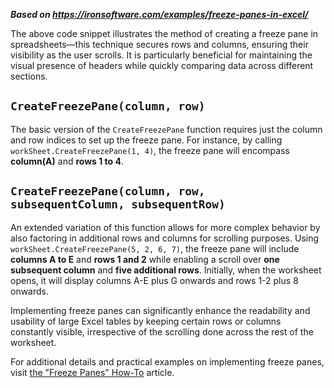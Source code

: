 ***Based on <https://ironsoftware.com/examples/freeze-panes-in-excel/>***

The above code snippet illustrates the method of creating a freeze pane in spreadsheets—this technique secures rows and columns, ensuring their visibility as the user scrolls. It is particularly beneficial for maintaining the visual presence of headers while quickly comparing data across different sections.

## `CreateFreezePane(column, row)`

The basic version of the `CreateFreezePane` function requires just the column and row indices to set up the freeze pane. For instance, by calling `workSheet.CreateFreezePane(1, 4)`, the freeze pane will encompass **column(A)** and **rows 1 to 4**.

## `CreateFreezePane(column, row, subsequentColumn, subsequentRow)`

An extended variation of this function allows for more complex behavior by also factoring in additional rows and columns for scrolling purposes. Using `workSheet.CreateFreezePane(5, 2, 6, 7)`, the freeze pane will include **columns A to E** and **rows 1 and 2** while enabling a scroll over **one subsequent column** and **five additional rows**. Initially, when the worksheet opens, it will display columns A-E plus G onwards and rows 1-2 plus 8 onwards.

Implementing freeze panes can significantly enhance the readability and usability of large Excel tables by keeping certain rows or columns constantly visible, irrespective of the scrolling done across the rest of the worksheet.

For additional details and practical examples on implementing freeze panes, visit [the "Freeze Panes" How-To](https://ironsoftware.com/csharp/excel/how-to/add-freeze-panes/) article.